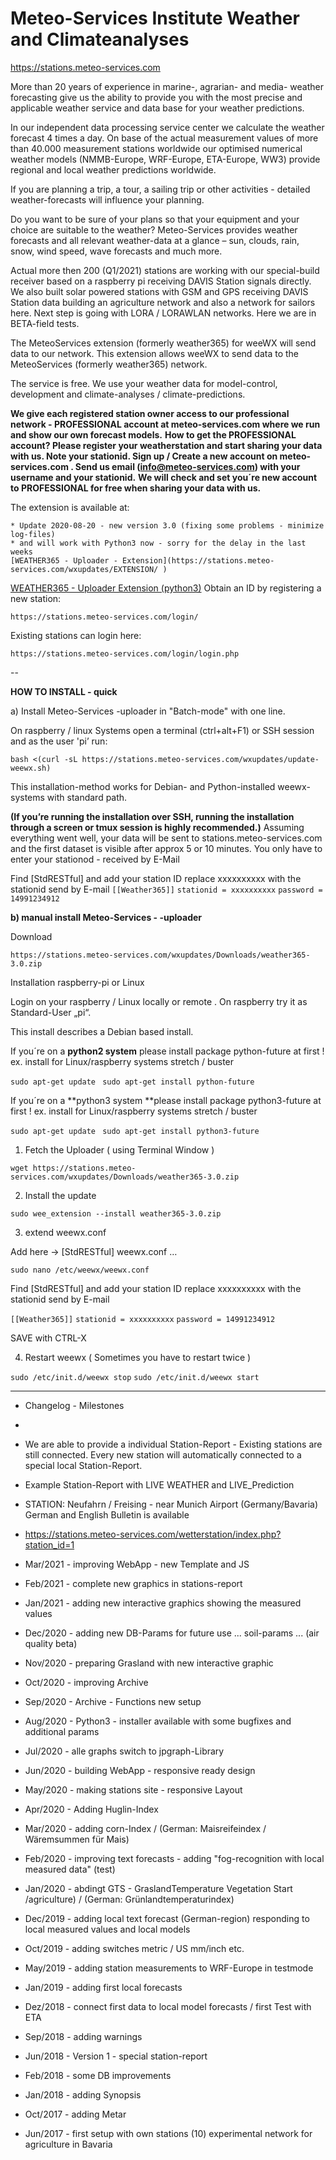 # Meteo-Services Institute Weather and Climateanalyses

https://stations.meteo-services.com

More than 20 years of experience in marine-, agrarian- and media- weather forecasting give us the ability to provide you with the most precise and applicable weather service and data base for your weather predictions.

In our independent data processing service center we calculate the weather forecast 4 times a day. On base of the actual measurement values of more than 40.000 measurement stations worldwide our optimised numerical weather models (NMMB-Europe, WRF-Europe, ETA-Europe, WW3) provide regional and local weather predictions worldwide. 

If  you are planning a trip, a tour, a sailing trip or other activities - detailed weather-forecasts will influence your planning.

Do you want to be sure of your plans so that your equipment and your choice are suitable to the weather?
Meteo-Services provides weather forecasts and all relevant weather-data at a glance – sun, clouds, rain, snow, wind speed, wave forecasts and much more.

Actual more then 200 (Q1/2021) stations are working with our special-build receiver based on a raspberry pi receiving DAVIS Station signals directly. We also built solar powered stations with GSM and GPS receiving DAVIS Station data building an agriculture network and also a network for sailors here. Next step is going with LORA / LORAWLAN networks. Here we are in BETA-field tests. 

The MeteoServices extension (formerly weather365) for weeWX will send data to our network. This extension allows weeWX to send data to the MeteoServices (formerly weather365) network. 

The service is free. We use your weather data for model-control, development and climate-analyses / climate-predictions.  

**We give each registered station owner access to our professional network - PROFESSIONAL account at meteo-services.com where we run and show our own forecast models.**
**How to get the PROFESSIONAL account? Please register your weatherstation and start sharing your data with us. Note your stationid. Sign up / Create a new account on meteo-services.com . Send us email (info@meteo-services.com) with your username and your stationid.**
**We will check and set you´re new account to PROFESSIONAL for free when sharing your data with us.**

The extension is available at:
```
* Update 2020-08-20 - new version 3.0 (fixing some problems - minimize log-files) 
* and will work with Python3 now - sorry for the delay in the last weeks
[WEATHER365 - Uploader - Extension](https://stations.meteo-services.com/wxupdates/EXTENSION/ ) 
```
[WEATHER365 - Uploader Extension (python3)](https://stations.meteo-services.com/wxupdates/EXTENSION/)
Obtain an ID by registering a new station:
```
https://stations.meteo-services.com/login/
```

Existing stations can login here:
```
https://stations.meteo-services.com/login/login.php
```
--

**HOW TO INSTALL - quick**

a) Install Meteo-Services -uploader in "Batch-mode" with one line.

On raspberry / linux Systems open a terminal (ctrl+alt+F1) or SSH session and as the user 'pi’ run: 

`bash <(curl -sL https://stations.meteo-services.com/wxupdates/update-weewx.sh)`

This installation-method works for Debian- and Python-installed weewx-systems with standard path.

**(If you’re running the installation over SSH, running the installation through a screen or tmux session is highly recommended.)**
Assuming everything went well, your data will be sent to stations.meteo-services.com and the first dataset is visible after approx 5 or 10 minutes.
You only have to enter your stationod - received by E-Mail

Find [StdRESTful] and add your station ID    replace xxxxxxxxxx with the stationid send by E-mail
`[[Weather365]]`
`stationid = xxxxxxxxxx`
`password = 14991234912`

**b) manual install Meteo-Services - -uploader**

Download

`https://stations.meteo-services.com/wxupdates/Downloads/weather365-3.0.zip`

Installation raspberry-pi or Linux

Login on your raspberry / Linux locally or remote . On raspberry try it as Standard-User „pi“.

This install describes a Debian based install.

If you´re on a **python2 system** please install package python-future at first ! 
ex. install for Linux/raspberry systems stretch / buster 

`sudo apt-get update `
`sudo apt-get install python-future`

If you´re on a **python3 system **please install package python3-future at first ! 
ex. install for Linux/raspberry systems stretch / buster 

`sudo apt-get update `
`sudo apt-get install python3-future`

1. Fetch the Uploader ( using Terminal Window )

`wget https://stations.meteo-services.com/wxupdates/Downloads/weather365-3.0.zip`

2. Install the update

`sudo wee_extension --install weather365-3.0.zip`

3. extend weewx.conf

Add here -> [StdRESTful] weewx.conf …

`sudo nano /etc/weewx/weewx.conf`

Find [StdRESTful] and add your station ID    replace xxxxxxxxxx with the stationid send by E-mail

`[[Weather365]]`
`stationid = xxxxxxxxxx`
`password = 14991234912`

SAVE with CTRL-X

4. Restart weewx ( Sometimes you have to restart twice )

`sudo /etc/init.d/weewx stop`
`sudo /etc/init.d/weewx start`

----
* Changelog - Milestones

* <Station-Report> 
* We are able to provide a individual Station-Report - Existing stations are still connected. Every new station will automatically connected to a special local Station-Report. 

* Example Station-Report with LIVE WEATHER and LIVE_Prediction 

* STATION: Neufahrn / Freising - near Munich Airport (Germany/Bavaria)  German and English Bulletin is available 
* https://stations.meteo-services.com/wetterstation/index.php?station_id=1   

* Mar/2021 - improving WebApp - new Template and JS
* Feb/2021 - complete new graphics in stations-report
* Jan/2021 - adding new interactive graphics showing the measured values 
* Dec/2020 - adding new DB-Params for future use ... soil-params ... (air quality beta)
* Nov/2020 - preparing Grasland with new interactive graphic
* Oct/2020 - improving Archive
* Sep/2020 - Archive - Functions new setup
* Aug/2020 - Python3 - installer available with some bugfixes and additional params
* Jul/2020 - alle graphs switch to jpgraph-Library
* Jun/2020 - building WebApp - responsive ready design
* May/2020 - making stations site - responsive Layout
* Apr/2020 - Adding Huglin-Index 
* Mar/2020 - adding corn-Index / (German: Maisreifeindex / Wäremsummen für Mais) 
* Feb/2020 - improving text forecasts - adding "fog-recognition with local measured data" (test)
* Jan/2020 - abdingt GTS - GraslandTemperature Vegetation Start /agriculture) / (German: Grünlandtemperaturindex) 
* Dec/2019 - adding local text forecast (German-region) responding to local measured values and local models
* Oct/2019 - adding switches metric / US  mm/inch etc.
* May/2019 - adding station measurements to WRF-Europe in testmode
* Jan/2019 - adding first local forecasts 
* Dez/2018 - connect first data to local model forecasts / first Test with ETA
* Sep/2018 - adding warnings
* Jun/2018 - Version 1 - special station-report
* Feb/2018 - some DB improvements
* Jan/2018 - adding Synopsis
* Oct/2017 - adding Metar
* Jun/2017 - first setup with own stations (10) experimental network for agriculture in Bavaria

